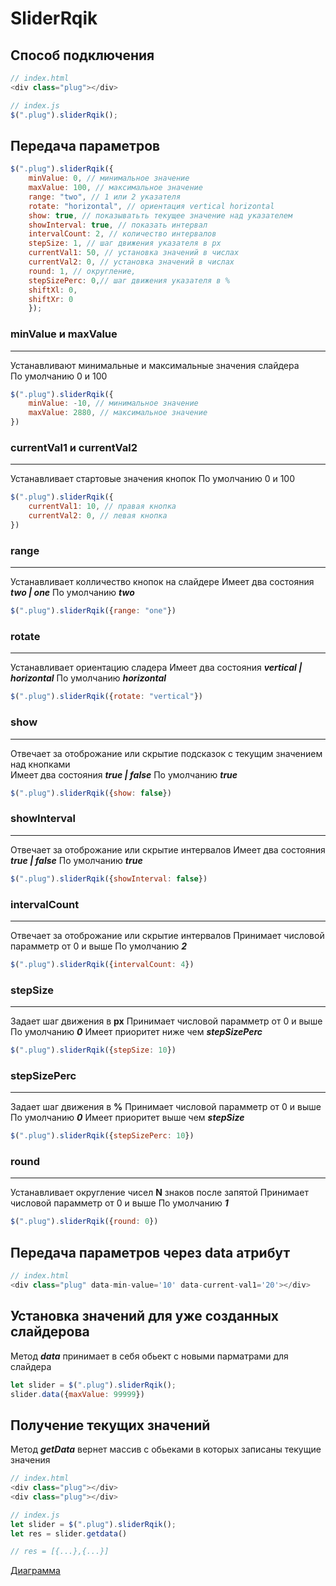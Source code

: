 SliderRqik
======

## Способ подключения 

```javascript
// index.html
<div class="plug"></div>

// index.js
$(".plug").sliderRqik();  
```

## Передача параметров
```javascript
$(".plug").sliderRqik({
    minValue: 0, // минимальное значение
    maxValue: 100, // максимальное значение
    range: "two", // 1 или 2 указателя
    rotate: "horizontal", // ориентация vertical horizontal
    show: true, // показыватьть текущее значение над указателем
    showInterval: true, // показать интервал
    intervalCount: 2, // количество интервалов
    stepSize: 1, // шаг движения указателя в px
    currentVal1: 50, // установка значений в числах
    currentVal2: 0, // установка значений в числах
    round: 1, // округление,
    stepSizePerc: 0,// шаг движения указателя в %
    shiftXl: 0,
    shiftXr: 0
    });  
```
### minValue и maxValue
---
Устанавливают минимальные и максимальные значения слайдера  
По умолчанию 0 и 100
```javascript
$(".plug").sliderRqik({
    minValue: -10, // минимальное значение
    maxValue: 2880, // максимальное значение
})
```
###   currentVal1 и currentVal2
---
Устанавливает стартовые значения кнопок
По умолчанию 0 и 100
```javascript
$(".plug").sliderRqik({
    currentVal1: 10, // правая кнопка
    currentVal2: 0, // левая кнопка
})
```

### range
---
Устанавливает колличество кнопок на слайдере 
Имеет два состояния __*two | one*__ 
По умолчанию __*two*__ 
```javascript
$(".plug").sliderRqik({range: "one"})
```
### rotate
---
Устанавливает ориентацию сладера 
Имеет два состояния  __*vertical | horizontal*__ 
По умолчанию __*horizontal*__ 
```javascript
$(".plug").sliderRqik({rotate: "vertical"})
```
### show
---
Отвечает за отоброжание или скрытие подсказок с текущим значением над кнопками  
Имеет два состояния  __*true | false*__ 
По умолчанию __*true*__ 
```javascript
$(".plug").sliderRqik({show: false})
```
### showInterval
---
Отвечает за отоброжание или скрытие интервалов
Имеет два состояния  __*true | false*__ 
По умолчанию __*true*__ 
```javascript
$(".plug").sliderRqik({showInterval: false})
```
### intervalCount
---
Отвечает за отоброжание или скрытие интервалов
Принимает числовой парамметр от 0 и выше 
По умолчанию __*2*__ 
```javascript
$(".plug").sliderRqik({intervalCount: 4})
```
### stepSize
---
Задает шаг движения в __px__ 
Принимает числовой парамметр от 0 и выше 
По умолчанию __*0*__ 
Имеет приоритет ниже чем  __*stepSizePerc*__ 
```javascript
$(".plug").sliderRqik({stepSize: 10})
```
### stepSizePerc
---
Задает шаг движения в __%__ 
Принимает числовой парамметр от 0 и выше 
По умолчанию __*0*__ 
Имеет приоритет выше чем  __*stepSize*__ 
```javascript
$(".plug").sliderRqik({stepSizePerc: 10})
```
###  round
---
Устанавливает округление чисел __N__ знаков после запятой 
Принимает числовой парамметр от 0 и выше 
По умолчанию __*1*__ 
```javascript
$(".plug").sliderRqik({round: 0})
```

## Передача параметров через data атрибут 
```javascript
// index.html
<div class="plug" data-min-value='10' data-current-val1='20'></div>
```
## Установка значений для уже созданных слайдерова
Метод __*data*__ принимает в себя обьект с новыми парматрами для слайдера

```javascript
let slider = $(".plug").sliderRqik(); 
slider.data({maxValue: 99999})

```

## Получение текущих значений 
Метод __*getData*__ вернет массив с обьеками в которых записаны текущие значения 

```javascript
// index.html
<div class="plug"></div>
<div class="plug"></div>

// index.js
let slider = $(".plug").sliderRqik(); 
let res = slider.getdata()

// res = [{...},{...}]
```



[ Диаграмма ](https://viewer.diagrams.net/?highlight=0000ff&edit=_blank&layers=1&nav=1#R7Z1dc9o4FIZ%2FDTO7F%2B3Ylg3mMkDStEvaTJLpplc7Aiug1liMLL7661e2ZYwROAqxcLKrTmeKD8c20vMe6ejDbgv0Z%2BtPFM6nNyRAYcuxgnULDFqOY1vA5%2F8klk1m8VxhmFAcCKfCcI9%2Fo%2FxMYV3gAMUlR0ZIyPC8bByTKEJjVrJBSsmq7PZEwvJd53CCJMP9GIay9W8csGlm9Z1OYb9GeDLN72y3u9k3M5g7i5LEUxiQ1Y4JXLZAnxLCsk%2BzdR%2BFSeXl9XJ9ZQ36F%2BDrsnv1469%2FRo%2Fr4Bv7kF3s6iWnbItAUcROvvRiePc1JsOLL%2FDXwy2eDIY2wuIUawnDhaivW4pifhtERaHZJq%2FJeIVnIYz4Ue%2BJROxefGPzYxjiScQ%2Fj7MzQW%2BJKMMcwoX4gpE5t46nOAyGcEMWSTFiBse%2F8qPelFD8m18WhuKa%2FGvKhJ6cdsnjPjmTmy1u5T%2BX%2B9zmdWPvmW7guuQ4hDEThjEJQziP8WhbjBmkExz1CGNkJpwUq14gSoqN1jvCEyg%2BITJDjG64i%2FjWFzUvosruiuNVoVG7LWzTXX22XREbIi4m20sX7PkHgf8FUuhKUphljcGeDHgBWYqHkl%2BoT0LCeQ8ikukCh%2BGeKZdGiJ7YUWHEczjG0WSY%2BgzcwnInSp6YCD%2F3KUwjcIqDAEUJVMIggxnBBNec4IilNeP1%2BF9egX3ro9fy%2BA%2Fv82O7OOZ%2FE3fK%2BiTiZYE45Yu4PFYokcgB8pUR9Dx5gZprWYl07lc7aFsCvcRo1UruB%2BxC8wZ5bcg9p2HkjoRcYhzilF3GOO8p7ZMAzziqEBVEHxLggw%2B2RB3I1MEBwiEcofCWxJhhklyfZr575JuC2%2FHV4Pqa2LqeBDdejOIxxSNkglofd7%2FxdlxuyD9HmBnQNYO2bX3NNxn9TAY9jpW2cUVv%2FLEihGNx%2BTgOYmEK4mC3Wa%2BUDdgprJCZEUt9YgGK3cEJYuGHQi8v6R6kRuJ7mu2Zwd3ZBnega6tqQleScCBH4KGFTF9RHf6uMvm3MrhzZNLfRjGiywMTOgb262Cfc1j3OOyM5vTu8%2BWXVWce9566Px6GH9oS696CN2%2BRIV0zadUxnjbSclT3FzQp5ffUYnjXy9u23Ibb8Y4E%2FD7EgWnE60cNFGfetcV2vlJWGsfzTJsfG9p10%2FaaTtDkPluCbKZiT6XrK2ZkuoZZQB5towDz0bQZa2mgrbpmqi2WgZyWpZN3I5OFaxlc20033g4wwM8J3D3jCPvwGosM%2FObgrggzf1rj%2FKkLyhOoyjrYLtXULwS5ZzczqAoxvw2g9zOFasu9uknRa8OrOmmqK0V3TIp%2BRtrtplN0Wx5vp%2B22mD41xOsm3vy2GF8ifr8YmUXvMy96d2zF0N%2FumKh%2FeC7HvplYVYx7Xxn%2FW0nbwIG4T5dM7mA0MV177cAb39QM5DUysyiqk%2Fg5V8EP%2F2T5GRWz4UEP6%2BZXwB15WVTCbIbhJ%2FNVXfbWNg6Xk7PLJS%2Fl0d1qJlmvMVkHdjlbd%2FOlrGezdc%2FSJQi5O8%2B1EEtiMO374WB6P%2Bm6I6frpnmvDW%2FTs6xA7rx3nmgxwVwvbdVZVqCr7Qbyo2gjSmAwTro7g7tm3Kr7XrThduRx2CIy8a0NuO00TRzIxI%2FsRzZpur45dU9RBvq2Qbhyv379cDP8SpJ3%2FJi4r4z7bQy9nyTdlbc%2FHX8%2FkMH9StyNz6i7chpnxmS14W38RSHOAbq8uBa%2F%2FJQEf7DNHP3ZAhfcknw08V23AM65NeLgk0aWxBQFE5SnaLxKpmRCIhheFlZe0YsoQIGo5sJnSNJoTYL1J2JsI3IwuGAkycLYrMjQdlsK58XZUkwWdIyqdC06KZ4JTlAVMVH8pMyVuCgKIcPLXafDMMSpt4n2duZW9zavOntJefY7xUkF0QtK4WbHTSj66G3a5dvYYtvilZq7Y1mV7r5d5c4%2FZD%2B30OK2%2Fk6Xp9zZnEGeXIN08yjOTw9%2BJAe8rRCHg%2FXul4ONONIu6%2Fxlmc%2Bp2qtb1a9qYsB7YlgzMU%2BRWL7SobshcjpeKYjdtqfUEtUVz%2B7%2FWAsdRS3ku5Zq1sIrOxNPPMio2Jl0Ot6efjT0Dp0m1HS6Kqpe4%2FC8KvS0EC9Vhbc%2F%2FeRXqmLP3bds%2Farw%2FwOqaCuqIt%2F%2B1LAq9vJbVzx0fUwVe%2B6%2B0%2F7Y3fnj69dI%2FqLEdy2SfMPG821H%2B02oROpS2tUDjn3%2FtngP%2B3FZvc6%2F45b8NSmvkSGN9qFJV7XBAnVL8fibEYv38Gfwiv%2FNAFz%2BCw%3D%3D)